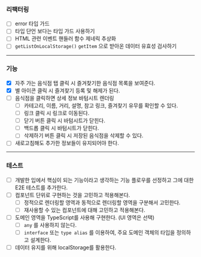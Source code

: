 ### 리팩터링

- [ ] error 타입 가드
- [ ] 타입 단언 보다는 타입 가드 사용하기
- [ ] HTML 관련 이벤트 핸들러 함수 제네릭 추상화
- [ ] `getListOnLocalStorage()` `getItem` 으로 받아온 데이터 유효성 검사하기

---

### 기능

- [x] 자주 가는 음식점 탭 클릭 시 즐겨찾기한 음식점 목록을 보여준다.
- [x] 별 아이콘 클릭 시 즐겨찾기 등록 및 해제가 된다.
- [ ] 음식점을 클릭하면 상세 정보 바텀시트 렌더링
  - [ ] 카테고리, 이름, 거리, 설명, 참고 링크, 즐겨찾기 유무를 확인할 수 있다.
  - [ ] 링크 클릭 시 링크로 이동된다.
  - [ ] 닫기 버튼 클릭 시 바텀시트가 닫힌다.
  - [ ] 백드롭 클릭 시 바텀시트가 닫힌다.
  - [ ] 삭제하기 버튼 클릭 시 저장된 음식점을 삭제할 수 있다.
- [ ] 새로고침해도 추가한 정보들이 유지되어야 한다.

---

### 테스트

- [ ] 개발한 입에서 핵심이 되는 기능이라고 생각하는 기능 플로우를 선정하고 그에 대한 E2E 테스트를 추가한다.
- [ ] 컴포넌트 단위로 구현하는 것을 고민하고 적용해본다.
  - [ ] 정적으로 렌더링할 영역과 동적으로 렌더링할 영역을 구분해서 고민한다.
  - [ ] 재사용할 수 있는 컴포넌트에 대해 고민하고 적용해본다.
- [ ] 도메인 영역을 TypeScript를 사용해 구현한다. (UI 영역은 선택)
  - [ ] `any` 를 사용하지 않는다.
  - [ ] `interface` 또는 `type alias` 를 이용하여, 주요 도메인 객체의 타입을 정의하고 설계한다.
- [ ] 데이터 유지를 위해 localStorage를 활용한다.
